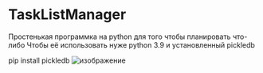# TaskListManager
Простенькая программка на python для того чтобы планировать что-либо
Чтобы её использовать нуже python 3.9 и установленный pickledb

pip install pickledb
![изображение](https://github.com/Lokit683/TaskListManager/assets/77105675/ce8f8585-4af4-448e-bf7f-68dbfcc049d4)

